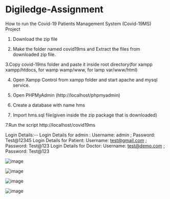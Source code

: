 # Digiledge-Assignment
How to run the Covid-19 Patients Management System (Covid-19MS) Project
1. Download the  zip file

2. Make the folder named covid19ms and Extract the files from downloaded zip file.

3.Copy covid-19ms folder and paste it inside root directory(for xampp xampp/htdocs, for wamp wamp/www, for lamp var/www/html)

4. Open Xampp Control from xampp folder and start apache and mysql service.

4. Open PHPMyAdmin (http://localhost/phpmyadmin)

5. Create a database with name hms

6. Import hms.sql file(given inside the zip package that is downloaded)

7.Run the script http://localhost/covid19ms 

Login Details:--
Login Details for admin :  Username: admin ; Password: Test@12345
Login Details for Patient: Username: test@gmail.com ;  Password: Test@123
Login Details for Doctor: Username: test@demo.com ; Password: Test@123

![image](https://user-images.githubusercontent.com/72922264/125660654-bc431b43-33a1-448a-86d5-c02b01a3665e.png)

![image](https://user-images.githubusercontent.com/72922264/125660751-249b0d3d-19c5-4aa5-9bca-467283081139.png)

![image](https://user-images.githubusercontent.com/72922264/125660839-e54e056a-c19e-4755-9193-e0975861275b.png)

![image](https://user-images.githubusercontent.com/72922264/125660907-526de53d-d3d0-4ff8-a56c-9f8f7cacef3e.png)
